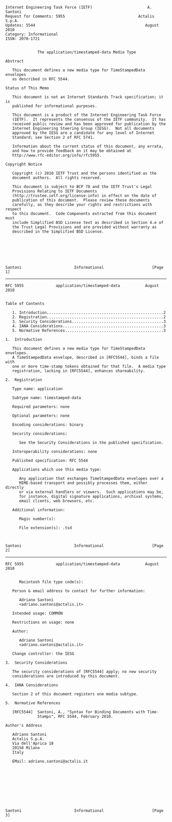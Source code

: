     Internet Engineering Task Force (IETF)                        A. Santoni
    Request for Comments: 5955                                Actalis S.p.A.
    Updates: 5544                                                August 2010
    Category: Informational
    ISSN: 2070-1721


                  The application/timestamped-data Media Type

    Abstract

       This document defines a new media type for TimeStampedData envelopes
       as described in RFC 5544.

    Status of This Memo

       This document is not an Internet Standards Track specification; it is
       published for informational purposes.

       This document is a product of the Internet Engineering Task Force
       (IETF).  It represents the consensus of the IETF community.  It has
       received public review and has been approved for publication by the
       Internet Engineering Steering Group (IESG).  Not all documents
       approved by the IESG are a candidate for any level of Internet
       Standard; see Section 2 of RFC 5741.

       Information about the current status of this document, any errata,
       and how to provide feedback on it may be obtained at
       http://www.rfc-editor.org/info/rfc5955.

    Copyright Notice

       Copyright (c) 2010 IETF Trust and the persons identified as the
       document authors.  All rights reserved.

       This document is subject to BCP 78 and the IETF Trust's Legal
       Provisions Relating to IETF Documents
       (http://trustee.ietf.org/license-info) in effect on the date of
       publication of this document.  Please review these documents
       carefully, as they describe your rights and restrictions with respect
       to this document.  Code Components extracted from this document must
       include Simplified BSD License text as described in Section 4.e of
       the Trust Legal Provisions and are provided without warranty as
       described in the Simplified BSD License.







    Santoni                       Informational                     [Page 1]

------------------------------------------------------------------------

``` newpage
RFC 5955              application/timestamped-data           August 2010


Table of Contents

   1. Introduction...................................................2
   2. Registration...................................................2
   3. Security Considerations........................................3
   4. IANA Considerations............................................3
   5. Normative References...........................................3

1.  Introduction

   This document defines a new media type for TimeStampedData envelopes.
   A TimeStampedData envelope, described in [RFC5544], binds a file with
   one or more time-stamp tokens obtained for that file.  A media type
   registration, lacking in [RFC5544], enhances shareability.

2.  Registration

   Type name: application

   Subtype name: timestamped-data

   Required parameters: none

   Optional parameters: none

   Encoding considerations: binary

   Security considerations:

      See the Security Considerations in the published specification.

   Interoperability considerations: none

   Published specification: RFC 5544

   Applications which use this media type:

      Any application that exchanges TimeStampedData envelopes over a
      MIME-based transport and possibly processes them, either directly
      or via external handlers or viewers.  Such applications may be,
      for instance, digital signature applications, archival systems,
      email clients, web browsers, etc.

   Additional information:

      Magic number(s):

      File extension(s): .tsd



Santoni                       Informational                     [Page 2]
```

------------------------------------------------------------------------

``` newpage
RFC 5955              application/timestamped-data           August 2010


      Macintosh file type code(s):

   Person & email address to contact for further information:

      Adriano Santoni
      <adriano.santoni@actalis.it>

   Intended usage: COMMON

   Restrictions on usage: none

   Author:

      Adriano Santoni
      <adriano.santoni@actalis.it>

   Change controller: the IESG

3.  Security Considerations

   The security considerations of [RFC5544] apply; no new security
   considerations are introduced by this document.

4.  IANA Considerations

   Section 2 of this document registers one media subtype.

5.  Normative References

   [RFC5544]  Santoni, A., "Syntax for Binding Documents with Time-
              Stamps", RFC 5544, February 2010.

Author's Address

   Adriano Santoni
   Actalis S.p.A.
   Via dell'Aprica 18
   20158 Milano
   Italy

   EMail: adriano.santoni@actalis.it










Santoni                       Informational                     [Page 3]
```
